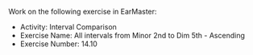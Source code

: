 Work on the following exercise in EarMaster:
- Activity: Interval Comparison
- Exercise Name: All intervals from Minor 2nd to Dim 5th - Ascending
- Exercise Number: 14.10
